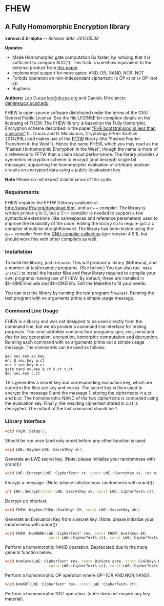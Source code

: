 # FHEW 

## A Fully Homomorphic Encryption library

**version 2.0-alpha** -- *Release date: 2017.05.30*

**Updates**
- Made Homomorphic gate computation 6x faster, by noticing that it is sufficient to compute ACC[1]. This trick is somehow equivalent to the external product from [this paper](http://eprint.iacr.org/2016/870)
- Implemented support for more gates: AND, OR, NAND, NOR, NOT
- Forbids operation on non-independant ciphertext: (x OP x) or (x OP (not x))
- Bugfixes

**Authors:** Leo Ducas <leo@ducas.org> and Daniele Micciancio <daniele@cs.ucsd.edu>

FHEW is open-source software distributed under the terms of the GNU
General Public License. See the file LICENSE for complete details on the licensing of FHEW. 
The FHEW library is based on the Fully Homorphic Encryption scheme
described in the paper ["FHE bootstrapping in less than a second"](http://eprint.iacr.org/2014/816)
(L. Ducas and D. Micciancio, Cryptology  ePrint Archive 2014/816,)
and makes use of the [FFTW](http://www.fftw.org) library (the "Fastest
Fourier Transform in the West"). Hence the name FHEW, which you may
read as the "Fastest Homomorphic Encryption in the West", though the
name is more of a reference to FFTW than a claim about performance. The
library provides a symmetric encryption scheme to encrypt (and
decrypt) single bit messages, supporting the homomorphic evaluation of
arbitrary boolean circuits on encrypted data using a public (evaluation) key.

**Note** Please do not expect maintenance of this code.

### Requirements 

FHEW requires the FFTW 3 library available at <http://www.fftw.org/download.html>, 
and a c++ compiler.  The library is written primarily in C, but a C++
compiler is needed  to support a few syntactical extensions (like
namespaces and reference parameters) used to improve the readibility
of the code.  Editing the library so to require just a c compiler
should be straightforward. The library has been tested using the g++
compiler from the  [GNU compiler collection](http://gcc.gnu.org) (gcc
version 4.9.1), but should work fine with other compilers as well.

### Installation

To build the library, just run ```make```.  This will produce a
library (libfhew.a), and a number of test/example programs. (See
below.) You can also run ``` make install``` to install the header
files and fhew library required to compile your own programs making
use of FHEW. By default, these are installed in $(HOME)/include and
$(HOME)/lib. Edit the Makefile to fit your needs. 

You can test the library by running the test program ```fhewTest```.
Running the test program with no arguments prints a simple usage message. 

### Command Line Usage

FHEW is a library and was not designed to be used directly from the
command line, but we do provide a command line interface for testing purposes. 
The *cmd* subfolder contains four programs: *gen*, *enc*, *nand* and
*dec* for key generation, encryption, homorphic computation and
decryption. Running each command with no arguments prints out a simple
usage message. The commands can be used as follows: 

```
gen sec.key ev.key
enc 0 sec.key a.ct
enc 1 sec.key b.ct
gate nand ev.key a.ct b.ct c.ct
dec sec.key c.ct 
```
This generates a secret key and corresponding evaluation key, which
are stored in the files sec.key and ev.key. 
The secret key is then used to encrypt the message 0 and the message
1, storing the ciphertexts in a.ct and b.ct.
The homomorphic NAND of the two ciphertexts is computed using the
evaluation key. Finally, the resulting ciphertext stored in c.ct is decrypted.
The output of the last command should be 1.

### Library Interface

```c++
void FHEW::Setup();
```
Should be run once (and only once) before any other function is used.

```c++
void LWE::KeyGen(LWE::SecretKey sk);
```
Generate an LWE secret key.
(Note: please initialize your randomness with srand())

```c++
void LWE::Encrypt(LWE::CipherText* ct, const LWE::SecretKey sk, int m);
```
Encrypt a message.
(Note: please initialize your randomness with srand())

```c++
int LWE::Decrypt(const LWE::SecretKey sk, const LWE::CipherText& ct);
```
Decrypt a ciphertext.

```c++
void FHEW::KeyGen(FHEW::EvalKey* EK, const LWE::SecretKey sk);
```
Generate an Evaluation Key from a secret key. 
(Note: please initialize your randomness with srand())

```c++
void FHEW::HomNAND(LWE::CipherText* res, const FHEW::EvalKey& EK, 
					const LWE::CipherText& ct1, const LWE::CipherText& ct2);
```
Perform a homomorphic NAND operation. Deprecated due to the more general function below.

```c++
void HomGate(LWE::CipherText* res, const BinGate gate, const EvalKey& EK, 
					const LWE::CipherText& ct1, const LWE::CipherText& ct2);
```
Perform a homomorphic OP operation where OP={OR,AND,NOR,NAND}.

```c++
void HomNOT(LWE::CipherText* res, const LWE::CipherText& ct);
```
Perform a homomorphic NOT operation.
(note: does not require any key material).

